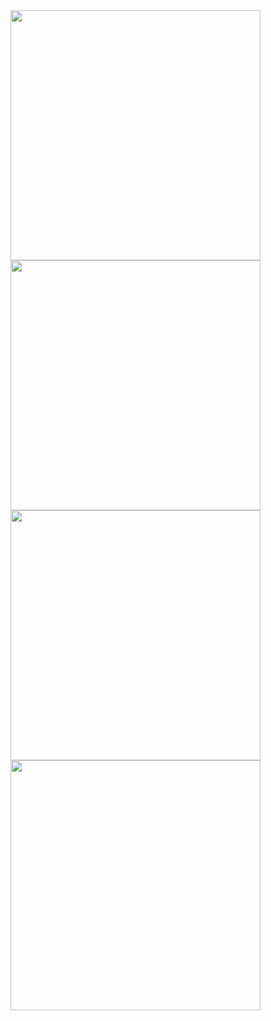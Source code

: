 <image src="img/Feuille 1.jpg" width="400" align="center">
<image src="img/Feuille 2.jpg" width="400" align="center">
<image src="img/Feuille 5.jpg" width="400" align="center">
<image src="img/Feuille 6.jpg" width="400" align="center">
